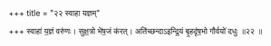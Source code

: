 +++
title = "२२ स्वाहा यज्ञम्"

+++
स्वाहा॑ य॒ज्ञं वरु॑णः। सुक्ष॒त्रो भे॑ष॒जं क॑रत्। अति॑च्छन्दाऽइन्द्रि॒यं बृ॒हदृ॑ष॒भो गौर्वयो॑ दधुः ॥२२ ॥
